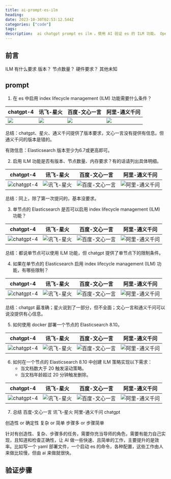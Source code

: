 ```yaml
---
title: ai-prompt-es-ilm
heading:  
date: 2023-10-30T02:53:12.544Z
categories: ["code"]
tags: 
description:  ai chatgpt prompt es ilm 。使用 AI 验证 es 的 ILM 功能。 Open-AI chatgpt-4 、 讯飞-星火 、百度-文心一言 、 阿里-通义千问 使用体验和评测对比。
---
```


## 前言


ILM 有什么要求
版本？
节点数量？
硬件要求？
其他未知


## prompt
1. 在 es 中启用 index lifecycle management (ILM) 功能需要什么条件？

| chatgpt-4                                               | 讯飞-星火                                               | 百度-文心一言                                           | 阿里-通义千问                                           |
| ------------------------------------------------------- | ------------------------------------------------------- | ------------------------------------------------------- | ------------------------------------------------------- |
| ![](https://cdn.sxy21.cn/static/imgs/1698637512861.png) | ![](https://cdn.sxy21.cn/static/imgs/1698637550186.png) | ![](https://cdn.sxy21.cn/static/imgs/1698637567443.png) | ![](https://cdn.sxy21.cn/static/imgs/1698637623782.png) |
总结：chatgpt、星火、通义千问提供了版本要求，文心一言没有提供有信息。但通义千问的版本是错的。 

有效信息：Elasticsearch 版本至少为6.7或更高即可。

2. 启用 ILM 功能是否有版本、节点数量、内存要求？有的话请列出具体明细。

| chatgpt-4 | 讯飞-星火 | 百度-文心一言 | 阿里-通义千问 |
| --------- | --------- | ------------- | ------------- |
| ![chatgpt-4](https://cdn.sxy21.cn/static/imgs/1698638070343.png) | ![讯飞-星火](https://cdn.sxy21.cn/static/imgs/1698638088236.png) | ![百度-文心一言](https://cdn.sxy21.cn/static/imgs/1698638106114.png) | ![阿里-通义千问](https://cdn.sxy21.cn/static/imgs/1698638119862.png)|

总结：同上，除了第一次提问的，基本没要求。

3. 单节点的 Elasticsearch 是否可以启用 index lifecycle management (ILM) 功能？

| chatgpt-4 | 讯飞-星火 | 百度-文心一言 | 阿里-通义千问 |
| --------- | --------- | ------------- | ------------- |
| ![chatgpt-4](https://cdn.sxy21.cn/static/imgs/1698638224393.png) | ![讯飞-星火](https://cdn.sxy21.cn/static/imgs/1698638212414.png) | ![百度-文心一言](https://cdn.sxy21.cn/static/imgs/1698638201871.png) | ![阿里-通义千问](https://cdn.sxy21.cn/static/imgs/1698638191259.png) |
总结：都说单节点可以使用 ILM 功能，但 chatgpt 提供了单节点下的限制条件。

4. 如果在单节点的 Elasticsearch 启用 index lifecycle management (ILM) 功能，有哪些限制？

| chatgpt-4 | 讯飞-星火 | 百度-文心一言 | 阿里-通义千问 |
| --------- | --------- | ------------- | ------------- |
| ![chatgpt-4](https://cdn.sxy21.cn/static/imgs/1698638394987.png) | ![讯飞-星火](https://cdn.sxy21.cn/static/imgs/1698638371151.png) | ![百度-文心一言](https://cdn.sxy21.cn/static/imgs/1698638354368.png) | ![阿里-通义千问](https://cdn.sxy21.cn/static/imgs/1698638343754.png) |

总结：chatgpt 最准确；星火说到了一部分，但不全面；文心一言和通义千问可以说没提供有心信息。

5. 如何使用 docker 部署一个节点的 Elasticsearch 8.10。

| chatgpt-4 | 讯飞-星火 | 百度-文心一言 | 阿里-通义千问 |
| --------- | --------- | ------------- | ------------- |
| ![chatgpt-4](https://cdn.sxy21.cn/static/imgs/1698638672782.png) | ![讯飞-星火](https://cdn.sxy21.cn/static/imgs/1698638702881.png) | ![百度-文心一言](https://cdn.sxy21.cn/static/imgs/1698638779749.png) | ![阿里-通义千问](https://cdn.sxy21.cn/static/imgs/1698638801594.png) |

6. 如何在一个节点的 Elasticsearch 8.10 中创建 ILM 策略实现以下需求： 
	- 当文档数大于 20 触发滚动策略。
	- 当文档年龄超过 20 分钟触发删除。

| chatgpt-4 | 讯飞-星火 | 百度-文心一言 | 阿里-通义千问 |
| --------- | --------- | ------------- | ------------- |
| ![chatgpt-4](https://cdn.sxy21.cn/static/imgs/1698639344221.png) | ![讯飞-星火](https://cdn.sxy21.cn/static/imgs/1698639285940.png) | ![百度-文心一言](https://cdn.sxy21.cn/static/imgs/1698639394754.png) | ![阿里-通义千问](https://cdn.sxy21.cn/static/imgs/1698639428606.png) |


7. 总结
百度-文心一言
讯飞-星火
阿里-通义千问
chatgpt

创造性 or 确定性
复杂 or 简单
步骤多 or 步骤简单


针对有创造性、复杂、步骤多的任务，需要你充当导师的角色，需要有能力自己实现，且知道和检查正确性，让 AI 做一些快速、且简单的工作，主要提升的是效率。比如写一个 yaml 部署文件，一个启动 es 的命令，各种配置，这些工作由人来做比较慢，但由 ai 来做就很快。



## 验证步骤






